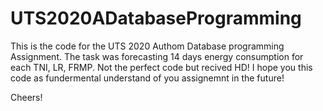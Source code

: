# UTS2020ADatabaseProgramming

This is the code for the UTS 2020 Authom Database programming Assignment.
The task was forecasting 14 days energy consumption for each TNI, LR, FRMP.
Not the perfect code but recived HD!
I hope you this code as fundermental understand of you assignemnt in the future!

Cheers!
